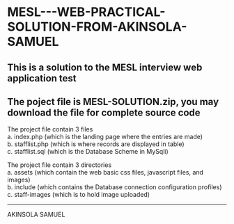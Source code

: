 # MESL---WEB-PRACTICAL-SOLUTION-FROM-AKINSOLA-SAMUEL
This is a solution to the MESL interview web application test
-------------------------------------------------------------------
The poject file is MESL-SOLUTION.zip, you may download the file for complete source code
--------------------------
The project file contain 3 files <br>
    a. index.php (which is the landing page where the entries are made)<br>
    b. stafflist.php (which is where records are displayed in table)<br>
    c. stafflist.sql (which is the Database Scheme in MySqli)<br>
    
    
The project file contain 3 directories<br>
   a. assets (which contain the web basic css files, javascript files, and images)<br>
   b. include (which contains the Database connection configuration profiles)<br>
   c. staff-images (which is to hold image uploaded)<br>
	 
-----------------
AKINSOLA SAMUEL

    
